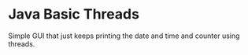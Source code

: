 # Java Basic Threads

Simple GUI that just keeps printing the date and time and counter using threads.
